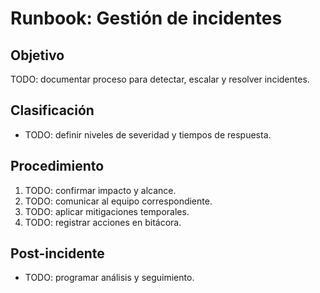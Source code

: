 # Runbook: Gestión de incidentes

## Objetivo
TODO: documentar proceso para detectar, escalar y resolver incidentes.

## Clasificación
- TODO: definir niveles de severidad y tiempos de respuesta.

## Procedimiento
1. TODO: confirmar impacto y alcance.
2. TODO: comunicar al equipo correspondiente.
3. TODO: aplicar mitigaciones temporales.
4. TODO: registrar acciones en bitácora.

## Post-incidente
- TODO: programar análisis y seguimiento.
